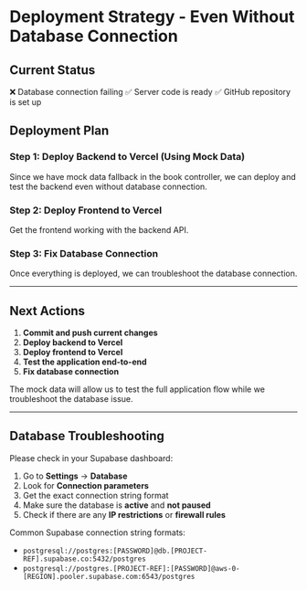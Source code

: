 # Deployment Strategy - Even Without Database Connection

## Current Status
❌ Database connection failing
✅ Server code is ready
✅ GitHub repository is set up

## Deployment Plan

### Step 1: Deploy Backend to Vercel (Using Mock Data)
Since we have mock data fallback in the book controller, we can deploy and test the backend even without database connection.

### Step 2: Deploy Frontend to Vercel
Get the frontend working with the backend API.

### Step 3: Fix Database Connection
Once everything is deployed, we can troubleshoot the database connection.

---

## Next Actions

1. **Commit and push current changes**
2. **Deploy backend to Vercel**
3. **Deploy frontend to Vercel**
4. **Test the application end-to-end**
5. **Fix database connection**

The mock data will allow us to test the full application flow while we troubleshoot the database issue.

---

## Database Troubleshooting

Please check in your Supabase dashboard:
1. Go to **Settings** → **Database**
2. Look for **Connection parameters**
3. Get the exact connection string format
4. Make sure the database is **active** and **not paused**
5. Check if there are any **IP restrictions** or **firewall rules**

Common Supabase connection string formats:
- `postgresql://postgres:[PASSWORD]@db.[PROJECT-REF].supabase.co:5432/postgres`
- `postgresql://postgres.[PROJECT-REF]:[PASSWORD]@aws-0-[REGION].pooler.supabase.com:6543/postgres`
